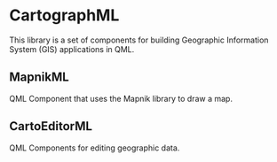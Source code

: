 CartographML
============

This library is a set of components for building Geographic Information System (GIS) applications in QML.


MapnikML
--------

QML Component that uses the Mapnik library to draw a map.


CartoEditorML
-------------

QML Components for editing geographic data.
